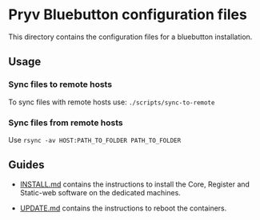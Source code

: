 # Pryv Bluebutton configuration files

This directory contains the configuration files for a bluebutton installation. 

## Usage

### Sync files to remote hosts
To sync files with remote hosts use: `./scripts/sync-to-remote`

### Sync files from remote hosts
Use `rsync -av HOST:PATH_TO_FOLDER PATH_TO_FOLDER`

## Guides

* [INSTALL.md](https://github.com/pryv/config-template-pryv.io/blob/master/pryv.io/INSTALL.md) contains the instructions to install the Core, Register and Static-web software on the dedicated machines.
 
* [UPDATE.md](https://github.com/pryv/config-template-pryv.io/blob/master/pryv.io/UPDATE.md) contains the instructions to reboot the containers.
